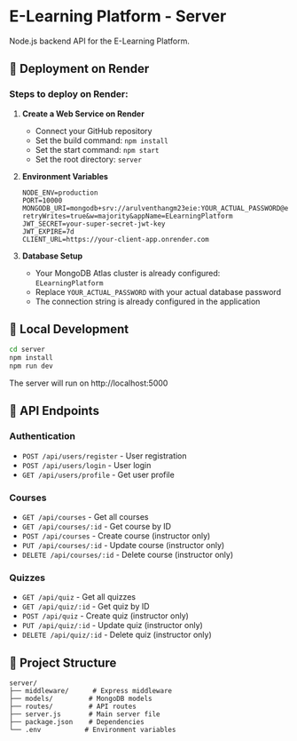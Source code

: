 # E-Learning Platform - Server

Node.js backend API for the E-Learning Platform.

## 🚀 Deployment on Render

### Steps to deploy on Render:

1. **Create a Web Service on Render**
   - Connect your GitHub repository
   - Set the build command: `npm install`
   - Set the start command: `npm start`
   - Set the root directory: `server`

2. **Environment Variables**
   ```
   NODE_ENV=production
   PORT=10000
   MONGODB_URI=mongodb+srv://arulventhangm23eie:YOUR_ACTUAL_PASSWORD@elearningplatform.1woyg59.mongodb.net/?retryWrites=true&w=majority&appName=ELearningPlatform
   JWT_SECRET=your-super-secret-jwt-key
   JWT_EXPIRE=7d
   CLIENT_URL=https://your-client-app.onrender.com
   ```

3. **Database Setup**
   - Your MongoDB Atlas cluster is already configured: `ELearningPlatform`
   - Replace `YOUR_ACTUAL_PASSWORD` with your actual database password
   - The connection string is already configured in the application

## 🔧 Local Development

```bash
cd server
npm install
npm run dev
```

The server will run on http://localhost:5000

## 📁 API Endpoints

### Authentication
- `POST /api/users/register` - User registration
- `POST /api/users/login` - User login
- `GET /api/users/profile` - Get user profile

### Courses
- `GET /api/courses` - Get all courses
- `GET /api/courses/:id` - Get course by ID
- `POST /api/courses` - Create course (instructor only)
- `PUT /api/courses/:id` - Update course (instructor only)
- `DELETE /api/courses/:id` - Delete course (instructor only)

### Quizzes
- `GET /api/quiz` - Get all quizzes
- `GET /api/quiz/:id` - Get quiz by ID
- `POST /api/quiz` - Create quiz (instructor only)
- `PUT /api/quiz/:id` - Update quiz (instructor only)
- `DELETE /api/quiz/:id` - Delete quiz (instructor only)

## 📁 Project Structure

```
server/
├── middleware/      # Express middleware
├── models/         # MongoDB models
├── routes/         # API routes
├── server.js       # Main server file
├── package.json    # Dependencies
└── .env           # Environment variables
```
